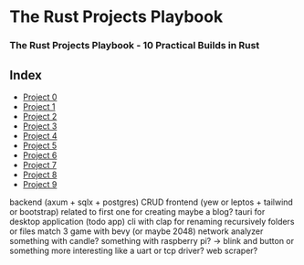 # The Rust Projects Playbook
### The Rust Projects Playbook - 10 Practical Builds in Rust

## Index
* [Project 0](Project_0/README.md)
* [Project 1](Project_1/README.md)
* [Project 2](Project_2/README.md)
* [Project 3](Project_3/README.md)
* [Project 4](Project_4/README.md)
* [Project 5](Project_5/README.md)
* [Project 6](Project_6/README.md)
* [Project 7](Project_7/README.md)
* [Project 8](Project_8/README.md)
* [Project 9](Project_9/README.md)


backend (axum + sqlx + postgres) CRUD
frontend (yew or leptos + tailwind or bootstrap) related to first one for creating maybe a blog?
tauri for desktop application (todo app)
cli with clap for renaming recursively folders or files
match 3 game with bevy (or maybe 2048)
network analyzer
something with candle?
something with raspberry pi? -> blink and button or something more interesting like a uart or tcp driver?
web scraper?
